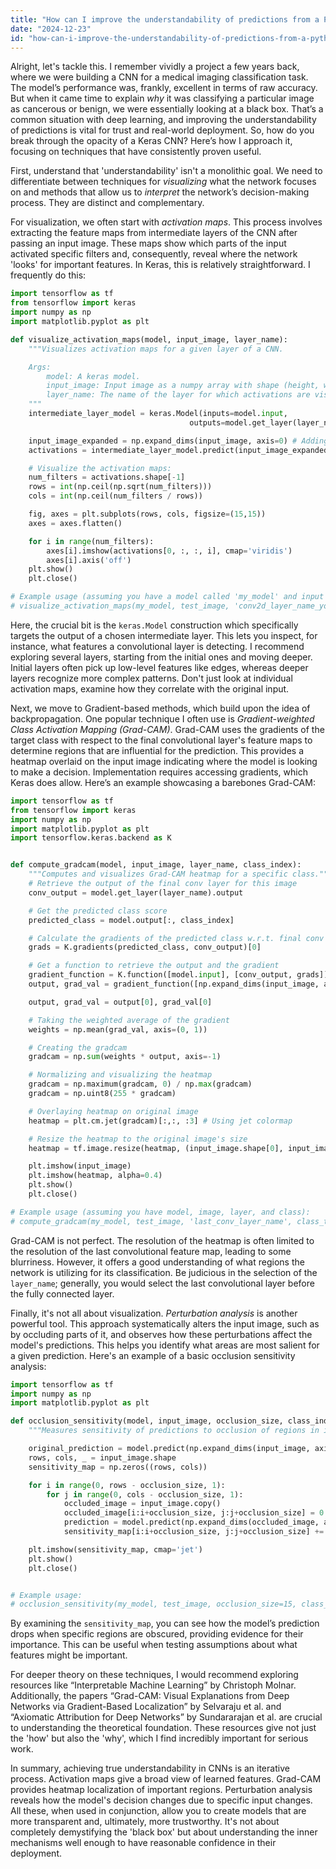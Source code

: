 ```yaml
---
title: "How can I improve the understandability of predictions from a Python Keras CNN model?"
date: "2024-12-23"
id: "how-can-i-improve-the-understandability-of-predictions-from-a-python-keras-cnn-model"
---
```


Alright, let's tackle this. I remember vividly a project a few years back, where we were building a CNN for a medical imaging classification task. The model’s performance was, frankly, excellent in terms of raw accuracy. But when it came time to explain *why* it was classifying a particular image as cancerous or benign, we were essentially looking at a black box. That’s a common situation with deep learning, and improving the understandability of predictions is vital for trust and real-world deployment. So, how do you break through the opacity of a Keras CNN? Here’s how I approach it, focusing on techniques that have consistently proven useful.

First, understand that 'understandability' isn't a monolithic goal. We need to differentiate between techniques for *visualizing* what the network focuses on and methods that allow us to *interpret* the network’s decision-making process. They are distinct and complementary.

For visualization, we often start with *activation maps*. This process involves extracting the feature maps from intermediate layers of the CNN after passing an input image. These maps show which parts of the input activated specific filters and, consequently, reveal where the network 'looks' for important features. In Keras, this is relatively straightforward. I frequently do this:

```python
import tensorflow as tf
from tensorflow import keras
import numpy as np
import matplotlib.pyplot as plt

def visualize_activation_maps(model, input_image, layer_name):
    """Visualizes activation maps for a given layer of a CNN.

    Args:
        model: A keras model.
        input_image: Input image as a numpy array with shape (height, width, channels).
        layer_name: The name of the layer for which activations are visualized.
    """
    intermediate_layer_model = keras.Model(inputs=model.input,
                                        outputs=model.get_layer(layer_name).output)

    input_image_expanded = np.expand_dims(input_image, axis=0) # Adding the batch dimension
    activations = intermediate_layer_model.predict(input_image_expanded)

    # Visualize the activation maps:
    num_filters = activations.shape[-1]
    rows = int(np.ceil(np.sqrt(num_filters)))
    cols = int(np.ceil(num_filters / rows))

    fig, axes = plt.subplots(rows, cols, figsize=(15,15))
    axes = axes.flatten()

    for i in range(num_filters):
        axes[i].imshow(activations[0, :, :, i], cmap='viridis')
        axes[i].axis('off')
    plt.show()
    plt.close()

# Example usage (assuming you have a model called 'my_model' and input 'test_image'):
# visualize_activation_maps(my_model, test_image, 'conv2d_layer_name_you_choose')
```

Here, the crucial bit is the `keras.Model` construction which specifically targets the output of a chosen intermediate layer. This lets you inspect, for instance, what features a convolutional layer is detecting. I recommend exploring several layers, starting from the initial ones and moving deeper. Initial layers often pick up low-level features like edges, whereas deeper layers recognize more complex patterns. Don't just look at individual activation maps, examine how they correlate with the original input.

Next, we move to Gradient-based methods, which build upon the idea of backpropagation. One popular technique I often use is *Gradient-weighted Class Activation Mapping (Grad-CAM)*. Grad-CAM uses the gradients of the target class with respect to the final convolutional layer's feature maps to determine regions that are influential for the prediction. This provides a heatmap overlaid on the input image indicating where the model is looking to make a decision. Implementation requires accessing gradients, which Keras does allow. Here’s an example showcasing a barebones Grad-CAM:

```python
import tensorflow as tf
from tensorflow import keras
import numpy as np
import matplotlib.pyplot as plt
import tensorflow.keras.backend as K


def compute_gradcam(model, input_image, layer_name, class_index):
    """Computes and visualizes Grad-CAM heatmap for a specific class."""
    # Retrieve the output of the final conv layer for this image
    conv_output = model.get_layer(layer_name).output

    # Get the predicted class score
    predicted_class = model.output[:, class_index]

    # Calculate the gradients of the predicted class w.r.t. final conv output
    grads = K.gradients(predicted_class, conv_output)[0]

    # Get a function to retrieve the output and the gradient
    gradient_function = K.function([model.input], [conv_output, grads])
    output, grad_val = gradient_function([np.expand_dims(input_image, axis=0)])

    output, grad_val = output[0], grad_val[0]

    # Taking the weighted average of the gradient
    weights = np.mean(grad_val, axis=(0, 1))

    # Creating the gradcam
    gradcam = np.sum(weights * output, axis=-1)

    # Normalizing and visualizing the heatmap
    gradcam = np.maximum(gradcam, 0) / np.max(gradcam)
    gradcam = np.uint8(255 * gradcam)

    # Overlaying heatmap on original image
    heatmap = plt.cm.jet(gradcam)[:,:, :3] # Using jet colormap

    # Resize the heatmap to the original image's size
    heatmap = tf.image.resize(heatmap, (input_image.shape[0], input_image.shape[1])).numpy()

    plt.imshow(input_image)
    plt.imshow(heatmap, alpha=0.4)
    plt.show()
    plt.close()

# Example usage (assuming you have model, image, layer, and class):
# compute_gradcam(my_model, test_image, 'last_conv_layer_name', class_to_explain)
```
Grad-CAM is not perfect. The resolution of the heatmap is often limited to the resolution of the last convolutional feature map, leading to some blurriness. However, it offers a good understanding of what regions the network is utilizing for its classification. Be judicious in the selection of the `layer_name`; generally, you would select the last convolutional layer before the fully connected layer.

Finally, it's not all about visualization. *Perturbation analysis* is another powerful tool. This approach systematically alters the input image, such as by occluding parts of it, and observes how these perturbations affect the model's predictions. This helps you identify what areas are most salient for a given prediction. Here's an example of a basic occlusion sensitivity analysis:

```python
import tensorflow as tf
import numpy as np
import matplotlib.pyplot as plt

def occlusion_sensitivity(model, input_image, occlusion_size, class_index):
    """Measures sensitivity of predictions to occlusion of regions in input image."""

    original_prediction = model.predict(np.expand_dims(input_image, axis=0))[0][class_index]
    rows, cols, _ = input_image.shape
    sensitivity_map = np.zeros((rows, cols))

    for i in range(0, rows - occlusion_size, 1):
        for j in range(0, cols - occlusion_size, 1):
            occluded_image = input_image.copy()
            occluded_image[i:i+occlusion_size, j:j+occlusion_size] = 0 # Occlude with zeros
            prediction = model.predict(np.expand_dims(occluded_image, axis=0))[0][class_index]
            sensitivity_map[i:i+occlusion_size, j:j+occlusion_size] += original_prediction - prediction

    plt.imshow(sensitivity_map, cmap='jet')
    plt.show()
    plt.close()


# Example usage:
# occlusion_sensitivity(my_model, test_image, occlusion_size=15, class_index=1)

```

By examining the `sensitivity_map`, you can see how the model’s prediction drops when specific regions are obscured, providing evidence for their importance. This can be useful when testing assumptions about what features might be important.

For deeper theory on these techniques, I would recommend exploring resources like “Interpretable Machine Learning” by Christoph Molnar. Additionally, the papers “Grad-CAM: Visual Explanations from Deep Networks via Gradient-Based Localization” by Selvaraju et al. and “Axiomatic Attribution for Deep Networks” by Sundararajan et al. are crucial to understanding the theoretical foundation. These resources give not just the 'how' but also the 'why', which I find incredibly important for serious work.

In summary, achieving true understandability in CNNs is an iterative process. Activation maps give a broad view of learned features. Grad-CAM provides heatmap localization of important regions. Perturbation analysis reveals how the model's decision changes due to specific input changes. All these, when used in conjunction, allow you to create models that are more transparent and, ultimately, more trustworthy. It's not about completely demystifying the 'black box' but about understanding the inner mechanisms well enough to have reasonable confidence in their deployment.
